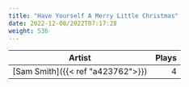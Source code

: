 ```yaml
---
title: "Have Yourself A Merry Little Christmas"
date: 2022-12-08/2022T07:17:28
weight: 536
---
```




 Artist | Plays 
----- | -----:
[Sam Smith]({{< ref "a423762">}}) | 4
